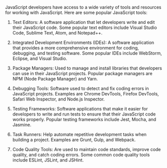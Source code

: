 JavaScript developers have access to a wide variety of tools and resources for working with JavaScript. Here are some popular JavaScript tools:

1. Text Editors: A software application that let developers write and edit their JavaScript code. Some popular text editors include Visual Studio Code, Sublime Text, Atom, and Notepad++.

2. Integrated Development Environments (IDEs): A software application that provides a more comprehensive environment for coding, debugging, and testing software. Some popular IDEs include WebStorm, Eclipse, and Visual Studio.

3. Package Managers: Used to manage and install libraries that developers can use in their JavaScript projects. Popular package managers are NPM (Node Package Manager) and Yarn.

4. Debugging Tools: Software used to detect and fix coding errors in JavaScript projects. Examples are Chrome DevTools, Firefox DevTools, Safari Web Inspector, and Node.js Inspector.

5. Testing Frameworks: Software applications that make it easier for developers to write and run tests to ensure that their JavaScript code works properly. Popular testing frameworks include Jest, Mocha, and Jasmine.

6. Task Runners: Help automate repetitive development tasks when building a project. Examples are Grunt, Gulp, and Webpack.

7. Code Quality Tools: Are used to maintain code standards, improve code quality, and catch coding errors. Some common code quality tools include ESLint, JSLint, and JSHint.
